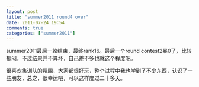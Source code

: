 ```yaml
---
layout: post
title: "summer2011 round4 over"
date: 2011-07-24 19:54
comments: true
categories: ["summer2011"]
---
```


summer2011最后一轮结束，最终rank16。最后一个round contest2暴0了，比较郁闷，不过结果并不算坏，自己差不多也就这个程度吧。

很喜欢集训队的氛围，大家都很好玩，整个过程中我也学到了不少东西，认识了一些朋友，总之，很幸运吧，可以这样度过二十多天。
